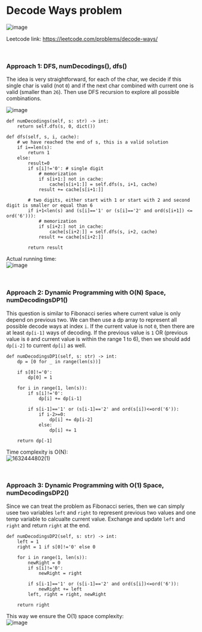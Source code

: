 # Decode Ways problem
![image](https://user-images.githubusercontent.com/25105806/134601605-477fefb5-577c-4d7f-a017-e9f7692cff1c.png)

Leetcode link: https://leetcode.com/problems/decode-ways/

<br />

### Approach 1: DFS, numDecodings(), dfs()
The idea is very straightforward, for each of the char, we decide if this single char is valid (not `0`) and if the next char combined with current one is valid (smaller than `26`). Then use DFS recursion to explore all possible combinations.


![image](https://user-images.githubusercontent.com/25105806/134601811-30026aeb-af25-4a3b-8440-0684c4a3287f.png)

```python3
def numDecodings(self, s: str) -> int:
    return self.dfs(s, 0, dict())

def dfs(self, s, i, cache):
    # we have reached the end of s, this is a valid solution
    if i==len(s):
        return 1
    else:
        result=0
        if s[i]!='0': # single digit
            # memorization
            if s[i+1:] not in cache:
                cache[s[i+1:]] = self.dfs(s, i+1, cache)
            result += cache[s[i+1:]]

        # two digits, either start with 1 or start with 2 and second digit is smaller or equal than 6
        if i+1<len(s) and (s[i]=='1' or (s[i]=='2' and ord(s[i+1]) <= ord('6'))):
            # memorization
            if s[i+2:] not in cache:
                cache[s[i+2:]] = self.dfs(s, i+2, cache)
            result += cache[s[i+2:]]

        return result
```


Actual running time:\
![image](https://user-images.githubusercontent.com/25105806/134601856-2d4c0016-716b-4a6c-a310-bda8c50cde3c.png)

<br />

### Approach 2: Dynamic Programming with O(N) Space, numDecodingsDP1()
This question is similar to Fibonacci series where current value is only depend on previous two. We can then use a dp array to represent all possible decode ways at index `i`. If the current value is not `0`, then there are at least `dp[i-1]` ways of decoding. If the previous value is `1` OR (previous value is `0` and current value is within the range 1 to 6), then we should add `dp[i-2]` to current `dp[i]` as well.

```python3
def numDecodingsDP1(self, s: str) -> int:
    dp = [0 for _ in range(len(s))]

    if s[0]!='0':
        dp[0] = 1

    for i in range(1, len(s)):
        if s[i]!='0':
            dp[i] += dp[i-1]

        if s[i-1]=='1' or (s[i-1]=='2' and ord(s[i])<=ord('6')):
            if i-2>=0:
                dp[i] += dp[i-2]
            else:
                dp[i] += 1

    return dp[-1]
```

Time complexity is O(N):\
![1632444802(1)](https://user-images.githubusercontent.com/25105806/134602242-eb5b7a23-afeb-4172-9160-2605dd0a16e4.png)

<br />

### Approach 3: Dynamic Programming with O(1) Space, numDecodingsDP2()
Since we can treat the problem as Fibonacci series, then we can simply usee two variables `left` and `right` to represent previous two values and one temp variable to calcualte current value. Exchange and update `left` and `right` and return `right` at the end.

```python3
def numDecodingsDP2(self, s: str) -> int:
    left = 1 
    right = 1 if s[0]!='0' else 0

    for i in range(1, len(s)):
        newRight = 0
        if s[i]!='0':
            newRight = right

        if s[i-1]=='1' or (s[i-1]=='2' and ord(s[i])<=ord('6')):
            newRight += left
        left, right = right, newRight

    return right
```

This way we ensure the O(1) space complexity:\
![image](https://user-images.githubusercontent.com/25105806/134602406-e98d1b9b-4d3e-4ae0-9ea6-5fb00094fab1.png)
